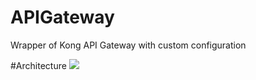 # APIGateway
Wrapper of Kong API Gateway with custom configuration

#Architecture
<img src="http://svgshare.com/i/Y87.svg">
